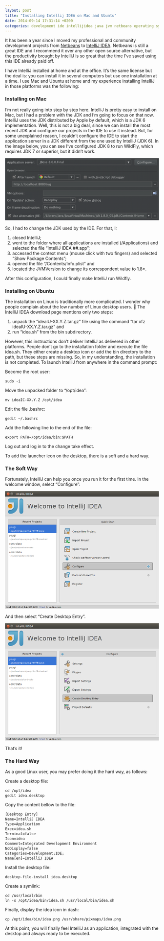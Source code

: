 ```yaml
---
layout: post
title: "Installing Intellij IDEA on Mac and Ubuntu"
date: 2014-09-14 17:31:14 +0200
categories: development ide intellijidea java jvm netbeans operating system workspace
---
```


It has been a year since I moved my professional and community development projects from <a href="http://www.netbeans.org" target="_blank">Netbeans</a> to <a href="http://www.jetbrains.com/idea/" target="_blank">IntelliJ IDEA</a>. Netbeans is still a great IDE and I recommend it over any other open source alternative, but the productivity brought by IntelliJ is so great that the time I’ve saved using this IDE already paid off.

I have IntelliJ installed at home and at the office. It’s the same license but the deal is: you can install it in several computers but use one installation at a time. I use Mac and Ubuntu at home and my experience installing IntelliJ in those platforms was the following:

<h3>Installing on Mac</h3>
I’m not really going into step by step here. IntelliJ is pretty easy to install on Mac, but I had a problem with the JDK and I’m going to focus on that now. IntelliJ uses the JDK distributed by Apple by default, which is a JDK 6 implementation. Well, this is not a big deal, since we can install the most recent JDK and configure our projects in the IDE to use it instead. But, for some unexplained reason, I couldn’t configure the IDE to start the application server in a JDK different from the one used by IntelliJ (JDK 6). In the image below, you can see I’ve configured JDK 8 to run WildFly, which requires JDK 7 or superior, but it didn’t work.

<a href="http://www.hildeberto.com/wp-content/uploads/2014/09/wildfly-configuration.png">![wildfly-configuration-1024x413.png](/images/posts/wildfly-configuration-1024x413.png)</a>

So, I had to change the JDK used by the IDE. For that, I:

<ol>
<li>closed IntelliJ;</li>
<li>went to the folder where all applications are installed (/Applications) and selected the file “IntelliJ IDEA ##.app”;</li>
<li>accessed the context menu (mouse click with two fingers) and selected “Show Package Contents”;</li>
<li>opened the file “/Contents/Info.plist” and</li>
<li>located the JVMVersion to change its correspondent value to 1.8*.</li>
</ol>
After this configuration, I could finally make IntelliJ run Wildfly.

<h3>Installing on Ubuntu</h3>

The installation on Linux is traditionally more complicated. I wonder why people complain about the low number of Linux desktop users. 🙂 The IntelliJ IDEA download page mentions only two steps:

<ol>
<li>unpack the “ideaIU-XX.Y.Z.tar.gz” file using the command “tar xfz ideaIU-XX.Y.Z.tar.gz” and</li>
<li>run “idea.sh” from the bin subdirectory.</li>
</ol>
However, this instructions don’t deliver IntelliJ as delivered in other platforms. People don’t go to the installation folder and execute the file idea.sh. They either create a desktop icon or add the bin directory to the path, but these steps are missing. So, in my understanding, the installation is not completed. To launch IntelliJ from anywhere in the command prompt:

Become the root user:

```
sudo -i
```

Move the unpacked folder to “/opt/idea”:

```
mv ideaIC-XX.Y.Z /opt/idea
```

Edit the file .bashrc:

```
gedit ~/.bashrc
```

Add the following line to the end of the file:

```
export PATH=/opt/idea/bin:$PATH
```

Log out and log in to the change take effect.

To add the launcher icon on the desktop, there is a soft and a hard way.

<h3>The Soft Way</h3>

Fortunately, IntelliJ can help you once you run it for the first time. In the welcome window, select “Configure”:

<a href="http://www.hildeberto.com/wp-content/uploads/2014/09/intellij-configure.png">![intellij-configure.png](/images/posts/intellij-configure.png)</a>

And then select “Create Desktop Entry”.

<a href="http://www.hildeberto.com/wp-content/uploads/2014/09/intellij-configure-desktop-entry.png">![intellij-configure-desktop-entry.png](/images/posts/intellij-configure-desktop-entry.png)</a>

That’s it!

<h3>The Hard Way</h3>

As a good Linux user, you may prefer doing it the hard way, as follows:

Create a desktop file:

```
cd /opt/idea
gedit idea.desktop    

```

Copy the content bellow to the file:

```
[Desktop Entry]
Name=IntelliJ IDEA
Type=Application
Exec=idea.sh
Terminal=false
Icon=idea
Comment=Integrated Development Environment
NoDisplay=false
Categories=Development;IDE;
Name[en]=IntelliJ IDEA
```

Install the desktop file:

```
desktop-file-install idea.desktop

```

Create a symlink:

```
cd /usr/local/bin
ln -s /opt/idea/bin/idea.sh /usr/local/bin/idea.sh

```

Finally, display the idea icon in dash:

```
cp /opt/idea/bin/idea.png /usr/share/pixmaps/idea.png

```

At this point, you will finally feel IntelliJ as an application, integrated with the desktop and always ready to be executed.
